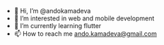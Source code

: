 - 👋 Hi, I’m @andokamadeva
- 👀 I’m interested in web and mobile development
- 🌱 I’m currently learning flutter
- 📫 How to reach me ando.kamadeva@gmail.com


<!---
andokamadeva/andokamadeva is a ✨ special ✨ repository because its `README.md` (this file) appears on your GitHub profile.
You can click the Preview link to take a look at your changes.
--->

